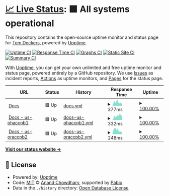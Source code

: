 # [📈 Live Status](https://tdeckers-cisco.github.io/c2p-upptime): <!--live status--> **🟩 All systems operational**

This repository contains the open-source uptime monitor and status page for [Tom Deckers](https://tdeckers-cisco.github.io/c2p-upptime), powered by [Upptime](https://github.com/upptime/upptime).

[![Uptime CI](https://github.com/tdeckers-cisco/c2p-upptime/workflows/Uptime%20CI/badge.svg)](https://github.com/tdeckers-cisco/c2p-upptime/actions?query=workflow%3A%22Uptime+CI%22)
[![Response Time CI](https://github.com/tdeckers-cisco/c2p-upptime/workflows/Response%20Time%20CI/badge.svg)](https://github.com/tdeckers-cisco/c2p-upptime/actions?query=workflow%3A%22Response+Time+CI%22)
[![Graphs CI](https://github.com/tdeckers-cisco/c2p-upptime/workflows/Graphs%20CI/badge.svg)](https://github.com/tdeckers-cisco/c2p-upptime/actions?query=workflow%3A%22Graphs+CI%22)
[![Static Site CI](https://github.com/tdeckers-cisco/c2p-upptime/workflows/Static%20Site%20CI/badge.svg)](https://github.com/tdeckers-cisco/c2p-upptime/actions?query=workflow%3A%22Static+Site+CI%22)
[![Summary CI](https://github.com/tdeckers-cisco/c2p-upptime/workflows/Summary%20CI/badge.svg)](https://github.com/tdeckers-cisco/c2p-upptime/actions?query=workflow%3A%22Summary+CI%22)

With [Upptime](https://upptime.js.org), you can get your own unlimited and free uptime monitor and status page, powered entirely by a GitHub repository. We use [Issues](https://github.com/tdeckers-cisco/c2p-upptime/issues) as incident reports, [Actions](https://github.com/tdeckers-cisco/c2p-upptime/actions) as uptime monitors, and [Pages](https://tdeckers-cisco.github.io/c2p-upptime) for the status page.

<!--start: status pages-->
<!-- This summary is generated by Upptime (https://github.com/upptime/upptime) -->
<!-- Do not edit this manually, your changes will be overwritten -->
<!-- prettier-ignore -->
| URL | Status | History | Response Time | Uptime |
| --- | ------ | ------- | ------------- | ------ |
| <img alt="" src="https://icons.duckduckgo.com/ip3/api.ciscoplatform.cloud.ico" height="13"> [Docs](https://api.ciscoplatform.cloud/docs) | 🟩 Up | [docs.yml](https://github.com/tdeckers-cisco/c2p-upptime/commits/HEAD/history/docs.yml) | <details><summary><img alt="Response time graph" src="./graphs/docs/response-time-week.png" height="20"> 377ms</summary><br><a href="https://tdeckers-cisco.github.io/c2p-upptime/history/docs"><img alt="Response time 382" src="https://img.shields.io/endpoint?url=https%3A%2F%2Fraw.githubusercontent.com%2Ftdeckers-cisco%2Fc2p-upptime%2FHEAD%2Fapi%2Fdocs%2Fresponse-time.json"></a><br><a href="https://tdeckers-cisco.github.io/c2p-upptime/history/docs"><img alt="24-hour response time 528" src="https://img.shields.io/endpoint?url=https%3A%2F%2Fraw.githubusercontent.com%2Ftdeckers-cisco%2Fc2p-upptime%2FHEAD%2Fapi%2Fdocs%2Fresponse-time-day.json"></a><br><a href="https://tdeckers-cisco.github.io/c2p-upptime/history/docs"><img alt="7-day response time 377" src="https://img.shields.io/endpoint?url=https%3A%2F%2Fraw.githubusercontent.com%2Ftdeckers-cisco%2Fc2p-upptime%2FHEAD%2Fapi%2Fdocs%2Fresponse-time-week.json"></a><br><a href="https://tdeckers-cisco.github.io/c2p-upptime/history/docs"><img alt="30-day response time 382" src="https://img.shields.io/endpoint?url=https%3A%2F%2Fraw.githubusercontent.com%2Ftdeckers-cisco%2Fc2p-upptime%2FHEAD%2Fapi%2Fdocs%2Fresponse-time-month.json"></a><br><a href="https://tdeckers-cisco.github.io/c2p-upptime/history/docs"><img alt="1-year response time 382" src="https://img.shields.io/endpoint?url=https%3A%2F%2Fraw.githubusercontent.com%2Ftdeckers-cisco%2Fc2p-upptime%2FHEAD%2Fapi%2Fdocs%2Fresponse-time-year.json"></a></details> | <details><summary><a href="https://tdeckers-cisco.github.io/c2p-upptime/history/docs">100.00%</a></summary><a href="https://tdeckers-cisco.github.io/c2p-upptime/history/docs"><img alt="All-time uptime 100.00%" src="https://img.shields.io/endpoint?url=https%3A%2F%2Fraw.githubusercontent.com%2Ftdeckers-cisco%2Fc2p-upptime%2FHEAD%2Fapi%2Fdocs%2Fuptime.json"></a><br><a href="https://tdeckers-cisco.github.io/c2p-upptime/history/docs"><img alt="24-hour uptime 100.00%" src="https://img.shields.io/endpoint?url=https%3A%2F%2Fraw.githubusercontent.com%2Ftdeckers-cisco%2Fc2p-upptime%2FHEAD%2Fapi%2Fdocs%2Fuptime-day.json"></a><br><a href="https://tdeckers-cisco.github.io/c2p-upptime/history/docs"><img alt="7-day uptime 100.00%" src="https://img.shields.io/endpoint?url=https%3A%2F%2Fraw.githubusercontent.com%2Ftdeckers-cisco%2Fc2p-upptime%2FHEAD%2Fapi%2Fdocs%2Fuptime-week.json"></a><br><a href="https://tdeckers-cisco.github.io/c2p-upptime/history/docs"><img alt="30-day uptime 100.00%" src="https://img.shields.io/endpoint?url=https%3A%2F%2Fraw.githubusercontent.com%2Ftdeckers-cisco%2Fc2p-upptime%2FHEAD%2Fapi%2Fdocs%2Fuptime-month.json"></a><br><a href="https://tdeckers-cisco.github.io/c2p-upptime/history/docs"><img alt="1-year uptime 100.00%" src="https://img.shields.io/endpoint?url=https%3A%2F%2Fraw.githubusercontent.com%2Ftdeckers-cisco%2Fc2p-upptime%2FHEAD%2Fapi%2Fdocs%2Fuptime-year.json"></a></details>
| <img alt="" src="https://icons.duckduckgo.com/ip3/api.us-ohaccpb1.ciscoplatform.cloud.ico" height="13"> [Docs - us-ohaccpb1](https://api.us-ohaccpb1.ciscoplatform.cloud/docs) | 🟩 Up | [docs-us-ohaccpb1.yml](https://github.com/tdeckers-cisco/c2p-upptime/commits/HEAD/history/docs-us-ohaccpb1.yml) | <details><summary><img alt="Response time graph" src="./graphs/docs-us-ohaccpb1/response-time-week.png" height="20"> 332ms</summary><br><a href="https://tdeckers-cisco.github.io/c2p-upptime/history/docs-us-ohaccpb1"><img alt="Response time 285" src="https://img.shields.io/endpoint?url=https%3A%2F%2Fraw.githubusercontent.com%2Ftdeckers-cisco%2Fc2p-upptime%2FHEAD%2Fapi%2Fdocs-us-ohaccpb1%2Fresponse-time.json"></a><br><a href="https://tdeckers-cisco.github.io/c2p-upptime/history/docs-us-ohaccpb1"><img alt="24-hour response time 316" src="https://img.shields.io/endpoint?url=https%3A%2F%2Fraw.githubusercontent.com%2Ftdeckers-cisco%2Fc2p-upptime%2FHEAD%2Fapi%2Fdocs-us-ohaccpb1%2Fresponse-time-day.json"></a><br><a href="https://tdeckers-cisco.github.io/c2p-upptime/history/docs-us-ohaccpb1"><img alt="7-day response time 332" src="https://img.shields.io/endpoint?url=https%3A%2F%2Fraw.githubusercontent.com%2Ftdeckers-cisco%2Fc2p-upptime%2FHEAD%2Fapi%2Fdocs-us-ohaccpb1%2Fresponse-time-week.json"></a><br><a href="https://tdeckers-cisco.github.io/c2p-upptime/history/docs-us-ohaccpb1"><img alt="30-day response time 285" src="https://img.shields.io/endpoint?url=https%3A%2F%2Fraw.githubusercontent.com%2Ftdeckers-cisco%2Fc2p-upptime%2FHEAD%2Fapi%2Fdocs-us-ohaccpb1%2Fresponse-time-month.json"></a><br><a href="https://tdeckers-cisco.github.io/c2p-upptime/history/docs-us-ohaccpb1"><img alt="1-year response time 285" src="https://img.shields.io/endpoint?url=https%3A%2F%2Fraw.githubusercontent.com%2Ftdeckers-cisco%2Fc2p-upptime%2FHEAD%2Fapi%2Fdocs-us-ohaccpb1%2Fresponse-time-year.json"></a></details> | <details><summary><a href="https://tdeckers-cisco.github.io/c2p-upptime/history/docs-us-ohaccpb1">100.00%</a></summary><a href="https://tdeckers-cisco.github.io/c2p-upptime/history/docs-us-ohaccpb1"><img alt="All-time uptime 100.00%" src="https://img.shields.io/endpoint?url=https%3A%2F%2Fraw.githubusercontent.com%2Ftdeckers-cisco%2Fc2p-upptime%2FHEAD%2Fapi%2Fdocs-us-ohaccpb1%2Fuptime.json"></a><br><a href="https://tdeckers-cisco.github.io/c2p-upptime/history/docs-us-ohaccpb1"><img alt="24-hour uptime 100.00%" src="https://img.shields.io/endpoint?url=https%3A%2F%2Fraw.githubusercontent.com%2Ftdeckers-cisco%2Fc2p-upptime%2FHEAD%2Fapi%2Fdocs-us-ohaccpb1%2Fuptime-day.json"></a><br><a href="https://tdeckers-cisco.github.io/c2p-upptime/history/docs-us-ohaccpb1"><img alt="7-day uptime 100.00%" src="https://img.shields.io/endpoint?url=https%3A%2F%2Fraw.githubusercontent.com%2Ftdeckers-cisco%2Fc2p-upptime%2FHEAD%2Fapi%2Fdocs-us-ohaccpb1%2Fuptime-week.json"></a><br><a href="https://tdeckers-cisco.github.io/c2p-upptime/history/docs-us-ohaccpb1"><img alt="30-day uptime 100.00%" src="https://img.shields.io/endpoint?url=https%3A%2F%2Fraw.githubusercontent.com%2Ftdeckers-cisco%2Fc2p-upptime%2FHEAD%2Fapi%2Fdocs-us-ohaccpb1%2Fuptime-month.json"></a><br><a href="https://tdeckers-cisco.github.io/c2p-upptime/history/docs-us-ohaccpb1"><img alt="1-year uptime 100.00%" src="https://img.shields.io/endpoint?url=https%3A%2F%2Fraw.githubusercontent.com%2Ftdeckers-cisco%2Fc2p-upptime%2FHEAD%2Fapi%2Fdocs-us-ohaccpb1%2Fuptime-year.json"></a></details>
| <img alt="" src="https://icons.duckduckgo.com/ip3/api.us-oraccpb2.ciscoplatform.cloud.ico" height="13"> [Docs - us-oraccpb2](https://api.us-oraccpb2.ciscoplatform.cloud/docs) | 🟩 Up | [docs-us-oraccpb2.yml](https://github.com/tdeckers-cisco/c2p-upptime/commits/HEAD/history/docs-us-oraccpb2.yml) | <details><summary><img alt="Response time graph" src="./graphs/docs-us-oraccpb2/response-time-week.png" height="20"> 248ms</summary><br><a href="https://tdeckers-cisco.github.io/c2p-upptime/history/docs-us-oraccpb2"><img alt="Response time 284" src="https://img.shields.io/endpoint?url=https%3A%2F%2Fraw.githubusercontent.com%2Ftdeckers-cisco%2Fc2p-upptime%2FHEAD%2Fapi%2Fdocs-us-oraccpb2%2Fresponse-time.json"></a><br><a href="https://tdeckers-cisco.github.io/c2p-upptime/history/docs-us-oraccpb2"><img alt="24-hour response time 427" src="https://img.shields.io/endpoint?url=https%3A%2F%2Fraw.githubusercontent.com%2Ftdeckers-cisco%2Fc2p-upptime%2FHEAD%2Fapi%2Fdocs-us-oraccpb2%2Fresponse-time-day.json"></a><br><a href="https://tdeckers-cisco.github.io/c2p-upptime/history/docs-us-oraccpb2"><img alt="7-day response time 248" src="https://img.shields.io/endpoint?url=https%3A%2F%2Fraw.githubusercontent.com%2Ftdeckers-cisco%2Fc2p-upptime%2FHEAD%2Fapi%2Fdocs-us-oraccpb2%2Fresponse-time-week.json"></a><br><a href="https://tdeckers-cisco.github.io/c2p-upptime/history/docs-us-oraccpb2"><img alt="30-day response time 284" src="https://img.shields.io/endpoint?url=https%3A%2F%2Fraw.githubusercontent.com%2Ftdeckers-cisco%2Fc2p-upptime%2FHEAD%2Fapi%2Fdocs-us-oraccpb2%2Fresponse-time-month.json"></a><br><a href="https://tdeckers-cisco.github.io/c2p-upptime/history/docs-us-oraccpb2"><img alt="1-year response time 284" src="https://img.shields.io/endpoint?url=https%3A%2F%2Fraw.githubusercontent.com%2Ftdeckers-cisco%2Fc2p-upptime%2FHEAD%2Fapi%2Fdocs-us-oraccpb2%2Fresponse-time-year.json"></a></details> | <details><summary><a href="https://tdeckers-cisco.github.io/c2p-upptime/history/docs-us-oraccpb2">100.00%</a></summary><a href="https://tdeckers-cisco.github.io/c2p-upptime/history/docs-us-oraccpb2"><img alt="All-time uptime 100.00%" src="https://img.shields.io/endpoint?url=https%3A%2F%2Fraw.githubusercontent.com%2Ftdeckers-cisco%2Fc2p-upptime%2FHEAD%2Fapi%2Fdocs-us-oraccpb2%2Fuptime.json"></a><br><a href="https://tdeckers-cisco.github.io/c2p-upptime/history/docs-us-oraccpb2"><img alt="24-hour uptime 100.00%" src="https://img.shields.io/endpoint?url=https%3A%2F%2Fraw.githubusercontent.com%2Ftdeckers-cisco%2Fc2p-upptime%2FHEAD%2Fapi%2Fdocs-us-oraccpb2%2Fuptime-day.json"></a><br><a href="https://tdeckers-cisco.github.io/c2p-upptime/history/docs-us-oraccpb2"><img alt="7-day uptime 100.00%" src="https://img.shields.io/endpoint?url=https%3A%2F%2Fraw.githubusercontent.com%2Ftdeckers-cisco%2Fc2p-upptime%2FHEAD%2Fapi%2Fdocs-us-oraccpb2%2Fuptime-week.json"></a><br><a href="https://tdeckers-cisco.github.io/c2p-upptime/history/docs-us-oraccpb2"><img alt="30-day uptime 100.00%" src="https://img.shields.io/endpoint?url=https%3A%2F%2Fraw.githubusercontent.com%2Ftdeckers-cisco%2Fc2p-upptime%2FHEAD%2Fapi%2Fdocs-us-oraccpb2%2Fuptime-month.json"></a><br><a href="https://tdeckers-cisco.github.io/c2p-upptime/history/docs-us-oraccpb2"><img alt="1-year uptime 100.00%" src="https://img.shields.io/endpoint?url=https%3A%2F%2Fraw.githubusercontent.com%2Ftdeckers-cisco%2Fc2p-upptime%2FHEAD%2Fapi%2Fdocs-us-oraccpb2%2Fuptime-year.json"></a></details>

<!--end: status pages-->

[**Visit our status website →**](https://tdeckers-cisco.github.io/c2p-upptime)

## 📄 License

- Powered by: [Upptime](https://github.com/upptime/upptime)
- Code: [MIT](./LICENSE) © [Anand Chowdhary](https://anandchowdhary.com), supported by [Pabio](https://pabio.com)
- Data in the `./history` directory: [Open Database License](https://opendatacommons.org/licenses/odbl/1-0/)

